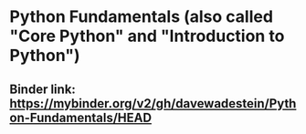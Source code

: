 # Python Fundamentals (also called "Core Python" and "Introduction to Python")

## Binder link: https://mybinder.org/v2/gh/davewadestein/Python-Fundamentals/HEAD
